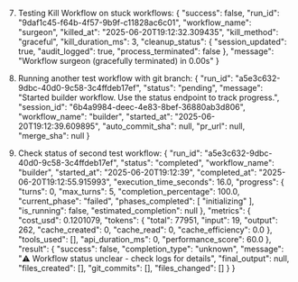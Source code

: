 
7. Testing Kill Workflow on stuck workflows:
{
  "success": false,
  "run_id": "9daf1c45-f64b-4f57-9b9f-c11828ac6c01",
  "workflow_name": "surgeon",
  "killed_at": "2025-06-20T19:12:32.309435",
  "kill_method": "graceful",
  "kill_duration_ms": 3,
  "cleanup_status": {
    "session_updated": true,
    "audit_logged": true,
    "process_terminated": false
  },
  "message": "Workflow surgeon (gracefully terminated) in 0.00s"
}

8. Running another test workflow with git branch:
{
  "run_id": "a5e3c632-9dbc-40d0-9c58-3c4ffdeb17ef",
  "status": "pending",
  "message": "Started builder workflow. Use the status endpoint to track progress.",
  "session_id": "6b4a9984-deec-4e83-8bef-36880ab3d806",
  "workflow_name": "builder",
  "started_at": "2025-06-20T19:12:39.609895",
  "auto_commit_sha": null,
  "pr_url": null,
  "merge_sha": null
}

9. Check status of second test workflow:
{
  "run_id": "a5e3c632-9dbc-40d0-9c58-3c4ffdeb17ef",
  "status": "completed",
  "workflow_name": "builder",
  "started_at": "2025-06-20T19:12:39",
  "completed_at": "2025-06-20T19:12:55.915993",
  "execution_time_seconds": 16.0,
  "progress": {
    "turns": 0,
    "max_turns": 5,
    "completion_percentage": 100.0,
    "current_phase": "failed",
    "phases_completed": [
      "initializing"
    ],
    "is_running": false,
    "estimated_completion": null
  },
  "metrics": {
    "cost_usd": 0.1201079,
    "tokens": {
      "total": 77951,
      "input": 19,
      "output": 262,
      "cache_created": 0,
      "cache_read": 0,
      "cache_efficiency": 0.0
    },
    "tools_used": [],
    "api_duration_ms": 0,
    "performance_score": 60.0
  },
  "result": {
    "success": false,
    "completion_type": "unknown",
    "message": "⚠️ Workflow status unclear - check logs for details",
    "final_output": null,
    "files_created": [],
    "git_commits": [],
    "files_changed": []
  }
}
